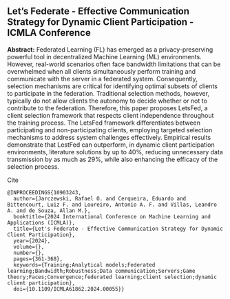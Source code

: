 ## Let’s Federate - Effective Communication Strategy for Dynamic Client Participation - ICMLA Conference

**Abstract:**
Federated Learning (FL) has emerged as a privacy-preserving powerful tool in decentralized Machine Learning (ML) environments. However, real-world scenarios often face bandwidth limitations that can be overwhelmed when all clients simultaneously perform training and communicate with the server in a federated system. Consequently, selection mechanisms are critical for identifying optimal subsets of clients to participate in the federation. Traditional selection methods, however, typically do not allow clients the autonomy to decide whether or not to contribute to the federation. Therefore, this paper proposes LetsFed, a client selection framework that respects client independence throughout the training process. The LetsFed framework differentiates between participating and non-participating clients, employing targeted selection mechanisms to address system challenges effectively. Empirical results demonstrate that LestFed can outperform, in dynamic client participation environments, literature solutions by up to 40%, reducing unnecessary data transmission by as much as 29%, while also enhancing the efficacy of the selection process.

Cite
```
@INPROCEEDINGS{10903243,
  author={Jarczewski, Rafael O. and Cerqueira, Eduardo and Bittencourt, Luiz F. and Loureiro, Antonio A. F. and Villas, Leandro A. and de Souza, Allan M.},
  booktitle={2024 International Conference on Machine Learning and Applications (ICMLA)}, 
  title={Let's Federate - Effective Communication Strategy for Dynamic Client Participation}, 
  year={2024},
  volume={},
  number={},
  pages={361-368},
  keywords={Training;Analytical models;Federated learning;Bandwidth;Robustness;Data communication;Servers;Game theory;Faces;Convergence;federated learning;client selection;dynamic client participation},
  doi={10.1109/ICMLA61862.2024.00055}}
```
